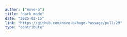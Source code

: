 ```yaml
---
author: ["nove-b"]
title: "dark mode"
date: "2025-02-15"
link: "https://github.com/nove-b/hugo-Passage/pull/29"
type: "contribute"
---
```

